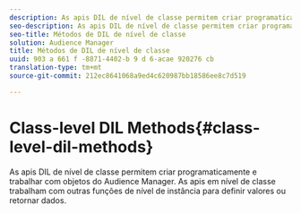 ```yaml
---
description: As apis DIL de nível de classe permitem criar programaticamente e trabalhar com objetos do Audience Manager. As apis em nível de classe trabalham com outras funções de nível de instância para definir valores ou retornar dados.
seo-description: As apis DIL de nível de classe permitem criar programaticamente e trabalhar com objetos do Audience Manager. As apis em nível de classe trabalham com outras funções de nível de instância para definir valores ou retornar dados.
seo-title: Métodos de DIL de nível de classe
solution: Audience Manager
title: Métodos de DIL de nível de classe
uuid: 903 a 661 f -8871-4402-b 9 d 6-acae 920276 cb
translation-type: tm+mt
source-git-commit: 212ec8641068a9ed4c620987bb18586ee8c7d519

---
```



# Class-level DIL Methods{#class-level-dil-methods}

As apis DIL de nível de classe permitem criar programaticamente e trabalhar com objetos do Audience Manager. As apis em nível de classe trabalham com outras funções de nível de instância para definir valores ou retornar dados.

<!-- 

c_dil_overview.xml

 -->

